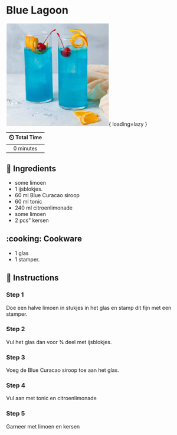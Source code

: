 # Blue Lagoon

![Blue Lagoon](assets/images/blue-lagoon.png){ loading=lazy }

| :timer_clock: Total Time |
|:-----------------------: |
| 0 minutes |

## :salt: Ingredients

- some limoen
- 1 ijsblokjes.
- 60 ml Blue Curacao siroop
- 60 ml tonic
- 240 ml citroenlimonade
- some limoen
- 2 pcs" kersen

## :cooking: Cookware

- 1 glas
- 1 stamper.

## :pencil: Instructions

### Step 1

Doe een halve limoen in stukjes in het glas en stamp dit fijn met een stamper.

### Step 2

Vul het glas dan voor ¾ deel met ijsblokjes.

### Step 3

Voeg de Blue Curacao siroop toe aan het glas.

### Step 4

Vul aan met tonic en citroenlimonade

### Step 5

Garneer met limoen  en kersen
